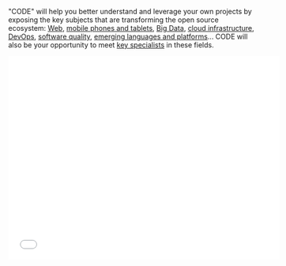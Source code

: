 "CODE" will help you better understand and leverage your own projects by exposing  the key subjects that are transforming the open source ecosystem: [Web](/en/tracks/23), [mobile phones and tablets](/en/tracks/20), [Big Data](/en/tracks/15), [cloud infrastructure](/en/tracks/21), [DevOps](/en/tracks/25),
[software quality](/en/tracks/12), [emerging languages and platforms](/en/tracks/28)... CODE will also be your opportunity to meet [key specialists](/en/speakers/?theme=code) in these fields.

<iframe width="550" height="413" src="//www.youtube.com/embed/AYqhWokc0jE" frameborder="0" allowfullscreen></iframe>
